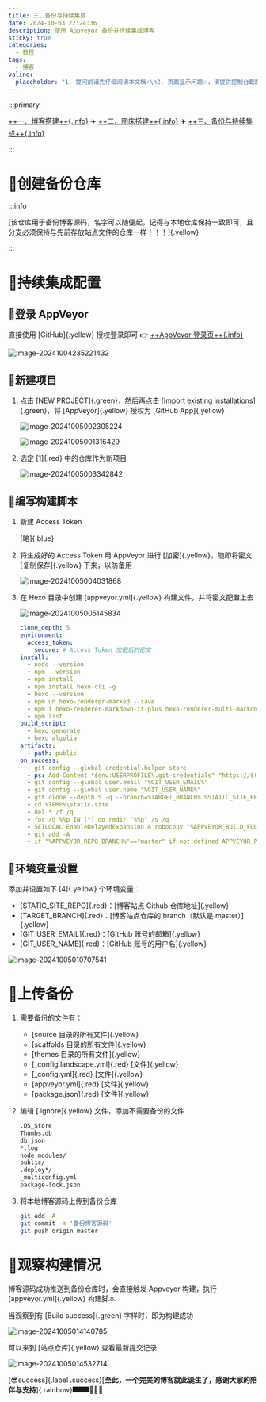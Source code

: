 ```yaml
---
title: 三、备份与持续集成
date: 2024-10-03 22:24:36
description: 使用 Appveyor 备份并持续集成博客
sticky: true
categories: 
  - 教程
tags: 
  - 博客
valine:
  placeholder: "1. 提问前请先仔细阅读本文档⚡\n2. 页面显示问题💥，请提供控制台截图📸或者您的测试网址\n3. 其他任何报错💣，请提供详细描述和截图📸，祝食用愉快💪"
---
```




:::primary

 [++一、博客搭建++{.info}](https://slx-world.top/tutorial/blog/hexo-shoka/) :airplane: [++二、图床搭建++{.info}](https://slx-world.top/tutorial/blog/github-picgo-typora/) :airplane: [++三、备份与持续集成++{.info}](https://slx-world.top/tutorial/blog/hexo-shoka-appveyor/)

:::

# :high_brightness:创建备份仓库

:::info

[该仓库用于备份博客源码，名字可以随便起，记得与本地仓库保持一致即可，且分支必须保持与先前存放站点文件的仓库一样！！！]{.yellow}

:::



# :high_brightness:持续集成配置

## :wilted_flower:登录 AppVeyor

直接使用 [GitHub]{.yellow} 授权登录即可 :point_right: [++AppVeyor 登录页++{.info}](https://ci.appveyor.com/login)

![image-20241004235221432](https://images.weserv.nl/?url=https://cdn.jsdelivr.net/gh/slx-world/blog-images@master/image-20241004235221432.png)

## :wilted_flower:新建项目

1. 点击 [NEW PROJECT]{.green}，然后再点击 [Import existing installations]{.green}，将 [AppVeyor]{.yellow} 授权为 [GitHub App]{.yellow}

   ![image-20241005002305224](https://images.weserv.nl/?url=https://cdn.jsdelivr.net/gh/slx-world/blog-images@master/image-20241005002305224.png)

   ![image-20241005001316429](https://images.weserv.nl/?url=https://cdn.jsdelivr.net/gh/slx-world/blog-images@master/image-20241005001316429.png)

2. 选定 [1]{.red} 中的仓库作为新项目

   ![image-20241005003342842](https://images.weserv.nl/?url=https://cdn.jsdelivr.net/gh/slx-world/blog-images@master/image-20241005003342842.png)

## :wilted_flower:编写构建脚本

1. 新建 Access Token

   [略]{.blue}

2. 将生成好的 Access Token 用 AppVeyor 进行 [加密]{.yellow}，随即将密文 [复制保存]{.yellow} 下来，以防备用

   ![image-20241005004031868](https://images.weserv.nl/?url=https://cdn.jsdelivr.net/gh/slx-world/blog-images@master/image-20241005004031868.png)

3. 在 Hexo 目录中创建 [appveyor.yml]{.yellow} 构建文件，并将密文配置上去

   ![image-20241005005145834](https://images.weserv.nl/?url=https://cdn.jsdelivr.net/gh/slx-world/blog-images@master/image-20241005005145834.png)

   ```yaml appveyor.yml
   clone_depth: 5
   environment:
     access_token:
       secure: # Access Token 加密后的密文
   install:
     - node --version
     - npm --version
     - npm install
     - npm install hexo-cli -g
     - hexo --version
     - npm un hexo-renderer-marked --save
     - npm i hexo-renderer-markdown-it-plus hexo-renderer-multi-markdown-it markdown-it-prism hexo-autoprefixer hexo-algoliasearch hexo-symbols-count-time hexo-feed hexo-filter-nofollow --save
     - npm list
   build_script:
     - hexo generate
     - hexo algolia
   artifacts:
     - path: public
   on_success:
     - git config --global credential.helper store
     - ps: Add-Content "$env:USERPROFILE\.git-credentials" "https://$($env:access_token):x-oauth-basic@github.com`n"
     - git config --global user.email "%GIT_USER_EMAIL%"
     - git config --global user.name "%GIT_USER_NAME%"
     - git clone --depth 5 -q --branch=%TARGET_BRANCH% %STATIC_SITE_REPO% %TEMP%\static-site
     - cd %TEMP%\static-site
     - del * /f /q
     - for /d %%p IN (*) do rmdir "%%p" /s /q
     - SETLOCAL EnableDelayedExpansion & robocopy "%APPVEYOR_BUILD_FOLDER%\public" "%TEMP%\static-site" /e & IF !ERRORLEVEL! EQU 1 (exit 0) ELSE (IF !ERRORLEVEL! EQU 3 (exit 0) ELSE (exit 1))
     - git add -A
     - if "%APPVEYOR_REPO_BRANCH%"=="master" if not defined APPVEYOR_PULL_REQUEST_NUMBER (git diff --quiet --exit-code --cached || git commit -m "Update Static Site" && git push origin %TARGET_BRANCH% && appveyor AddMessage "Static Site Updated")
   ```

## :wilted_flower:环境变量设置

添加并设置如下 [4]{.yellow} 个环境变量：

- [STATIC_SITE_REPO]{.red}：[博客站点 Github 仓库地址]{.yellow}
- [TARGET_BRANCH]{.red}：[博客站点仓库的 branch（默认是 master）]{.yellow}
- [GIT_USER_EMAIL]{.red}：[GitHub 账号的邮箱]{.yellow}
- [GIT_USER_NAME]{.red}：[GitHub 账号的用户名]{.yellow}

![image-20241005010707541](https://images.weserv.nl/?url=https://cdn.jsdelivr.net/gh/slx-world/blog-images@master/image-20241005010707541.png)

# :high_brightness:上传备份

1. 需要备份的文件有：

   - [source 目录的所有文件]{.yellow}
   - [scaffolds 目录的所有文件]{.yellow}
   - [themes 目录的所有文件]{.yellow}
   - [_config.landscape.yml]{.red} [文件]{.yellow}
   - [_config.yml]{.red} [文件]{.yellow}
   - [appveyor.yml]{.red} [文件]{.yellow}
   - [package.json]{.red} [文件]{.yellow}

2. 编辑 [.ignore]{.yellow} 文件，添加不需要备份的文件

   ```tex .ignore文件
   .DS_Store
   Thumbs.db
   db.json
   *.log
   node_modules/
   public/
   .deploy*/
   _multiconfig.yml
   package-lock.json
   ```

3. 将本地博客源码上传到备份仓库 

   ```bash git 命令行窗口
   git add -A
   git commit -m '备份博客源码'
   git push origin master
   ```

# :high_brightness:观察构建情况

博客源码成功推送到备份仓库时，会直接触发 Appveyor 构建，执行 [appveyor.yml]{.yellow} 构建脚本

当观察到有 [Build success]{.green} 字样时，即为构建成功

![image-20241005014140785](https://images.weserv.nl/?url=https://cdn.jsdelivr.net/gh/slx-world/blog-images@master/image-20241005014140785.png)

可以来到 [站点仓库]{.yellow} 查看最新提交记录

![image-20241005014532714](https://images.weserv.nl/?url=https://cdn.jsdelivr.net/gh/slx-world/blog-images@master/image-20241005014532714.png)



[:sunglasses:success]{.label .success}[**至此，一个完美的博客就此诞生了，感谢大家的陪伴与支持**]{.rainbow}**:fireworks::fireworks::fireworks::cherry_blossom::cherry_blossom::cherry_blossom:**

